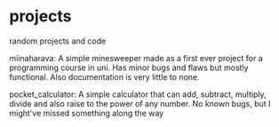 # projects
random projects and code

miinaharava: A simple minesweeper made as a first ever project for a programming course in uni. 
Has minor bugs and flaws but mostly functional. Also documentation is very little to none.

pocket_calculator: A simple calculator that can add, subtract, multiply, divide and also raise to the power of any number.
No known bugs, but I might've missed something along the way
